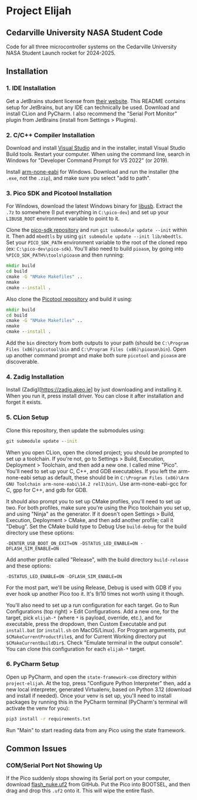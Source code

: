 # Project Elijah
## Cedarville University NASA Student Code

Code for all three microcontroller systems on the Cedarville University NASA Student Launch rocket for 2024-2025.

## Installation

### 1. IDE Installation

Get a JetBrains student license from [their website](https://www.jetbrains.com/community/education/#students). This README contains setup for JetBrains, but any IDE can technically be used. Download and install CLion and PyCharm. I also recommend the "Serial Port Monitor" plugin from JetBrains (install from Settings  > Plugins).

### 2. C/C++ Compiler Installation

Download and install [Visual Studio](https://visualstudio.microsoft.com/) and in the installer, install Visual Studio Build tools. Restart your computer. When using the command line, search in Windows for "Developer Command Prompt for VS 2022" (or 2019).

Install [arm-none-eabi](https://developer.arm.com/downloads/-/arm-gnu-toolchain-downloads) for Windows. Download and run the installer (the `.exe`, not the `.zip`), and make sure you select "add to path".

### 3. Pico SDK and Picotool Installation

For Windows, download the latest Windows binary for [libusb](https://libusb.info/). Extract the `.7z` to somewhere (I put everything in `C:\pico-dev`) and set up your `LIBUSB_ROOT` environment variable to point to it. 

Clone the [pico-sdk repository](https://github.com/raspberrypi/pico-sdk) and run `git submodule update --init` within it. Then add `mbedtls` by using `git submodule update --init lib/mbedtls`. Set your `PICO_SDK_PATH` environment variable to the root of the cloned repo (ex: `C:\pico-dev\pico-sdk`). You'll also need to build `pioasm`, by going into `%PICO_SDK_PATH%\tools\pioasm` and then running:

```cmd
mkdir build
cd build
cmake -G "NMake Makefiles" ..
nmake
cmake --install .
```

Also clone the [Picotool repository](https://github.com/raspberrypi/picotool) and build it using:

```cmd
mkdir build
cd build
cmake -G "NMake Makefiles" ..
nmake
cmake --install .
```

Add the `bin` directory from both outputs to your path (should be `C:\Program Files (x86)\picotool\bin` and `C:\Program Files (x86)\pioasm\bin`). Open up another command prompt and make both sure `picotool` and `pioasm` are discoverable.

### 4. Zadig Installation

Install (Zadig)[https://zadig.akeo.ie] by just downloading and installing it. When you run it, press install driver. You can close it after installation and forget it exists.

### 5. CLion Setup
Clone this repository, then update the submodules using:

```cmd
git submodule update --init
```

When you open CLion, open the cloned project; you should be prompted to set up a toolchain. If you're not, go to Settings > Build, Execution, Deployment > Toolchain, and then add a new one. I called mine "Pico". You'll need to set up your C, C++, and GDB executables. If you left the arm-none-eabi setup as default, these should be in `C:\Program Files (x86)\Arm GNU Toolchain arm-none-eabi\14.2 rel1\bin\`. Use arm-none-eabi-gcc for C, gpp for C++, and gdb for GDB.

It should also prompt you to set up CMake profiles, you'll need to set up two. For both profiles, make sure you're using the Pico toolchain you set up, and using "Ninja" as the generator. If it doesn't open Settings > Build, Execution, Deployment > CMake, and then add another profile; call it "Debug". Set the CMake build type to Debug Use `build-debug` for the build directory use these options:

```
-DENTER_USB_BOOT_ON_EXIT=ON -DSTATUS_LED_ENABLE=ON -DFLASH_SIM_ENABLE=ON
```

Add another profile called "Release", with the build directory `build-release` and these options:

```
-DSTATUS_LED_ENABLE=ON -DFLASH_SIM_ENABLE=ON
```

For the most part, we'll be using Release, Debug is used with GDB if you ever hook up another Pico too it. It's 9/10 times not worth using it though.

You'll also need to set up a run configuration for each target. Go to Run Configurations (top right) > Edit Configurations. Add a new one, for the target, pick `elijah-*` (where `*` is payload, override, etc.), and for executable, press the dropdown, then Custom Executable and put `install.bat` (or `install.sh` on MacOS/Linux). For Program arguments, put `$CMakeCurrentProductFile$`, and for Current Working directory put `$CMakeCurrentBuildDir$`. Check "Emulate terminal in the output console". You can clone this configuration for each `elijah-*` target.

### 6. PyCharm Setup

Open up PyCharm, and open the `state-framework-com` directory within `project-elijah`. At the top, press "Configure Python Interpreter" then, add a new local interpreter, generated Virtualenv, based on Python 3.12 (download and install if needed). Once your venv is set up, you'll need to install packages by running this in the PyCharm terminal (PyCharm's terminal will activate the venv for you):

```cmd
pip3 install -r requirements.txt
```

Run "Main" to start reading data from any Pico using the state framework.

## Common Issues

### COM/Serial Port Not Showing Up

If the Pico suddenly stops showing its Serial port on your computer, download [flash_nuke.uf2](https://github.com/dwelch67/raspberrypi-pico/blob/main/flash_nuke.uf2) from GitHub. Put the Pico into BOOTSEL, and then drag and drop this `.uf2` onto it. This will wipe the entire flash.